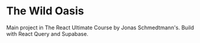 # The Wild Oasis

Main project in The React Ultimate Course by Jonas Schmedtmann's. Build with React Query and Supabase.
